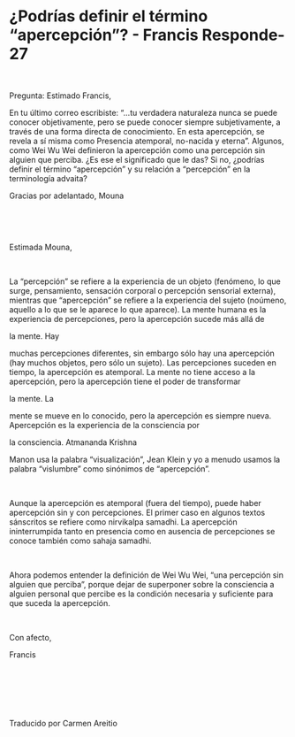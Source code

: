 # ¿Podrías definir el término “apercepción”? - Francis Responde- 27


&nbsp;




Pregunta: Estimado Francis, 





En tu &uacute;ltimo correo escribiste: &ldquo;&hellip;tu verdadera naturaleza nunca se puede conocer objetivamente, pero se puede conocer siempre subjetivamente, a trav&eacute;s de una forma directa de conocimiento. En esta apercepci&oacute;n, se revela a s&iacute; misma como Presencia atemporal, no-nacida y eterna&rdquo;. Algunos, como Wei Wu Wei definieron la apercepci&oacute;n como una percepci&oacute;n sin alguien que perciba. &iquest;Es ese el significado que le das? Si no, &iquest;podr&iacute;as definir el t&eacute;rmino &ldquo;apercepci&oacute;n&rdquo; y su relaci&oacute;n a &ldquo;percepci&oacute;n&rdquo; en la terminolog&iacute;a advaita? 





Gracias por adelantado, Mouna






&nbsp;







&nbsp;






Estimada Mouna,






&nbsp;






La &ldquo;percepci&oacute;n&rdquo; se refiere a la experiencia de un objeto (fen&oacute;meno, lo que surge, pensamiento, sensaci&oacute;n corporal o percepci&oacute;n sensorial externa), mientras que &ldquo;apercepci&oacute;n&rdquo; se refiere a la experiencia del sujeto (no&uacute;meno, aquello a lo que se le aparece lo que aparece). La mente humana es la experiencia de percepciones, pero la apercepci&oacute;n sucede m&aacute;s all&aacute; de 




la mente. Hay


 muchas percepciones diferentes, sin embargo s&oacute;lo hay una apercepci&oacute;n (hay muchos objetos, pero s&oacute;lo un sujeto). Las percepciones suceden en tiempo, la apercepci&oacute;n es atemporal. La mente no tiene acceso a la apercepci&oacute;n, pero la apercepci&oacute;n tiene el poder de transformar 


la mente. La


 mente se mueve en lo conocido, pero la apercepci&oacute;n es siempre nueva. Apercepci&oacute;n es la experiencia de la consciencia por 


la consciencia. Atmananda Krishna




 Manon usa la palabra &ldquo;visualizaci&oacute;n&rdquo;, Jean Klein y yo a menudo usamos la palabra &ldquo;vislumbre&rdquo; como sin&oacute;nimos de &ldquo;apercepci&oacute;n&rdquo;.






&nbsp;






Aunque la apercepci&oacute;n es atemporal (fuera del tiempo), puede haber apercepci&oacute;n sin y con percepciones. El primer caso en algunos textos s&aacute;nscritos se refiere como nirvikalpa samadhi. La apercepci&oacute;n ininterrumpida tanto en presencia como en ausencia de percepciones se conoce tambi&eacute;n como sahaja samadhi.






&nbsp;






Ahora podemos entender la definici&oacute;n de Wei Wu Wei, &ldquo;una percepci&oacute;n sin alguien que perciba&rdquo;, porque dejar de superponer sobre la consciencia a alguien personal que percibe es la condici&oacute;n necesaria y suficiente para que suceda la apercepci&oacute;n.






&nbsp;






Con afecto,





Francis






&nbsp;







&nbsp;







&nbsp;






Traducido por Carmen Areitio






&nbsp;







